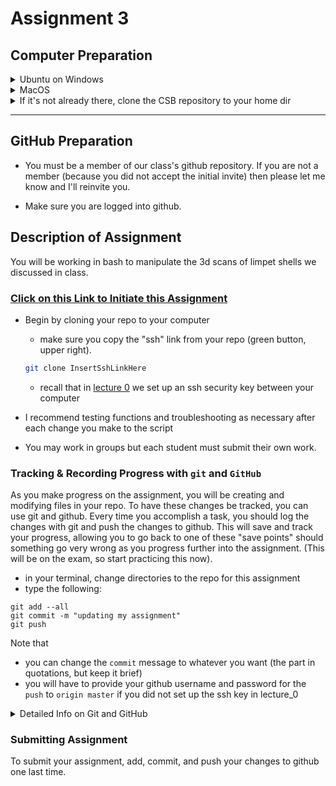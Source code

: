 # Assignment 3

## Computer Preparation

<details><summary>Ubuntu on Windows</summary>
<p>

  * If the Windows Terminal or Ubuntu app are not installed, then follow [these instructions](../resources/README.md)
  
  * Open an Ubuntu window in Windows Terminal.  _We will not use `gitbash` unless you can't get Ubuntu running._ After logging in, You are in your home directory. 
     
  * It's always a good idea to keep your apps in `Ubuntu` up to date. _The first time you do this, it could take a long time to finish. After that, if you do this when you log in, it should go quickly._
    ```bash
    sudo apt update
    sudo apt upgrade
    ```
    

</p>
</details>

<details><summary>MacOS</summary>
<p>
 
  * Open a terminal window
  
  * If you haven't already, install [homebrew](https://brew.sh/).  You will be able to use homebrew to install linux software, such as `tree`, which is used in the slide show.
  

</p>
</details>

  
<details><summary>If it's not already there, clone the CSB repository to your home dir</summary>
<p>

We will use the [open source files that accompany the CSB text book](https://github.com/tamucc-comp-bio-2022/CSB) in lectures and assignments.

If the `CSB` directory does not exist in your home directory (check with `ls`), then run the following code to clone the [`CSB` repository](https://github.com/tamucc-comp-bio-2022/CSB) into your home directory:

1. Open a terminal window
	* For Win laptops, use `Windows Terminal` to open Ubunutu.  
	* For Mac laptops, open your `Terminal`.
	
2. Run the code line by line in the code block below 
```bash
# check that you're in home dir, you should be there when you log in
pwd

# if you are not in your home dir, then move there
cd ~

# if pwd does not return `/home/yourusername` then let Dr. Bird know
pwd

# clone the CSB repository to your home dir
git clone git@github.com:tamucc-comp-bio-2022/CSB.git
```

The repository is named CSB, and it contains all of the example files and directories necessary to conduct the exercises in the text book.

</p>
</details>

---

## GitHub Preparation

* You must be a member of our class's github repository. If you are not a member (because you did not accept the initial invite) then please let me know and I'll reinvite you. 

* Make sure you are logged into github.

## Description of Assignment 

You will be working in bash to manipulate the 3d scans of limpet shells we discussed in class.  

### [Click on this Link to Initiate this Assignment](https://classroom.github.com/a/v_HjW_Xy)

* Begin by cloning your repo to your computer
	* make sure you copy the "ssh" link from your repo (green button, upper right).
	```bash
	git clone InsertSshLinkHere
	```
	* recall that in [lecture 0](../lectures/lecture00.md) we set up an ssh security key between your computer 
* I recommend testing functions and troubleshooting as necessary after each change you make to the script

* You may work in groups but each student must submit their own work.


### Tracking & Recording Progress with `git` and `GitHub`

As you make progress on the assignment, you will be creating and modifying files in your repo.  To have these changes be tracked, you can use git and github.  Every time you accomplish a task, you should log the changes with git and push the changes to github.  This will save and track your progress, allowing you to go back to one of these "save points" should something go very wrong as you progress further into the assignment.  (This will be on the exam, so start practicing this now).

* in your terminal, change directories to the repo for this assignment
* type the following:

```
git add --all
git commit -m "updating my assignment"
git push
```

Note that 
* you can change the `commit` message to whatever you want (the part in quotations, but keep it brief)
* you will have to provide your github username and password for the `push` to `origin master` if you did not set up the ssh key in lecture_0

<details><summary>Detailed Info on Git and GitHub</summary>
<p>

#### What is Git?

Git is a distributed version control system that helps you keep track of changes made to your code, collaborate with others, and is widely used in both academia and the industry.

#### Why Use Git?

1. *Versioning:* Keep track of changes and revert to older versions of code when necessary.
2. *Collaboration:* Work with teammates on the same projects without overlapping each other's changes.
3. *Reproducibility:* Document versions of code that produce specific results.

#### Core Commands: git add, git commit, git push

1. `git add`: Stage your changes for commit
  * What it does: Tells Git that you want to include the changes made in specific files for the next commit.
  * Why: You may not want to commit all the changes you've made at once. git add allows you to select the changes to include.
  * Example:

	```bash
	# only stage changes for a single file
	# note, your present working dir must be inside of a repo for this to work
	git add myfile.txt
	```

	```bash
	# or stage all changes in the current directory
	git add .
	```

	```bash
	# or stage all changes in the whole repo
	git add --all
	```

2. `git commit`: Save your changes to the local repository

  * What it does: Takes the files as they are in the staging area (git add) and stores that snapshot as a unique version in your local repository.
  * Why: It provides a record of changes and an associated message describing those changes, making it easier to understand the development history.
  * Example:

	```bash
	# take a snapshot of all added (staged) changes to the repo
	git commit -m "Implement feature X"
	```

3. `git push`: Update the remote repository on GitHub

  * What it does: Sends the committed changes in your local repository to a remote repository like GitHub.
  * Why: Makes your changes accessible to team members or collaborators. Also, it serves as a backup of your local repository.
  * Example:

	```bash
	# take a snapshot of all added (staged) changes to the repo
	git push
	```

#### A Typical Workflow:

1. Modify your code.
2. Stage the changes: `git add --all`
3. Commit the changes: `git commit -m "Description of changes"`
4. Push the changes to the remote repository: `git push`

By doing this, you're keeping your code versioned, making it easier to collaborate with others, and allowing you or anyone else to understand how the codebase evolved over time.

</p>
</details>

### Submitting Assignment

To submit your assignment, add, commit, and push your changes to github one last time.

